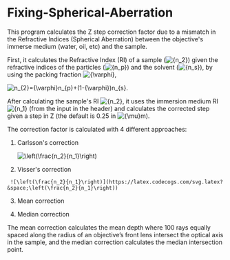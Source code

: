 # Fixing-Spherical-Aberration
This program calculates the Z step correction factor due to a mismatch in the Refractive Indices (Spherical Aberration) between the objective's immerse medium (water, oil, etc) and the sample.

First, it calculates the Refractive Index (RI) of a sample (![{n_2}](https://latex.codecogs.com/svg.latex?&space;{n_2})) given the refractive indices of the particles (![{n_p}](https://latex.codecogs.com/svg.latex?&space;{n_p})) and the solvent (![{n_s}](https://latex.codecogs.com/svg.latex?&space;{n_s})), by using the packing fraction ![{\varphi}](https://latex.codecogs.com/svg.latex?&space;{\varphi}),

![n_{2}={\varphi}n_{p}+(1-{\varphi})n_{s}](https://latex.codecogs.com/svg.latex?&space;n_{2}={\varphi}n_{p}+(1-{\varphi})n_{s}).

After calculating the sample's RI ![{n_2}](https://latex.codecogs.com/svg.latex?&space;{n_2}), it uses the immersion medium RI ![{n_1}](https://latex.codecogs.com/svg.latex?&space;{n_1}) (from the input in the header) and calculates the corrected step given a step in Z (the default is 0.25 in ![{\mu}m](https://latex.codecogs.com/svg.latex?&space;{\mu}m)).

The correction factor is calculated with 4 different approaches:

   1) Carlsson's correction

      ![\left(\frac{n_2}{n_1}\right)](https://latex.codecogs.com/svg.latex?&space;\left(\frac{n_2}{n_1}\right))

   2) Visser's correction

     ![\left(\frac{n_2}{n_1}\right)](https://latex.codecogs.com/svg.latex?&space;\left(\frac{n_2}{n_1}\right))
   
   3) Mean correction
   
   4) Median correction

The mean correction calculates the mean depth where 100 rays equally spaced along the radius of an objective’s front lens intersect the optical axis in the sample, and the median correction calculates the median intersection point.
